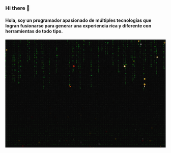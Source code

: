 ### Hi there 👋


#### Hola, soy un programador apasionado de múltiples tecnologías que logran fusionarse para generar una experiencia rica y diferente con herramientas de todo tipo.


![](https://raw.githubusercontent.com/jeancode/Efecto-Matrix/master/Captura.PNG)
